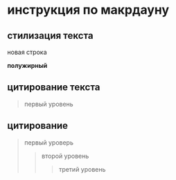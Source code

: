# инструкция по макрдауну
## стилизация текста

новая строка

**полужирный**

## цитирование текста
> первый уровень
## цитирование
> первый уроверь
>> второй уровень
>>> третий уровень